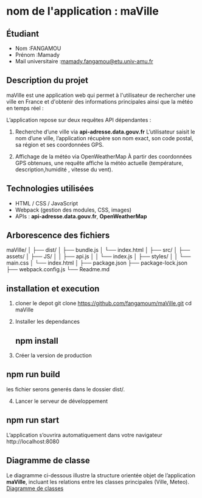 # nom de l'application : maVille

## Étudiant
- Nom :FANGAMOU
- Prénom :Mamady
- Mail universitaire :mamady.fangamou@etu.univ-amu.fr

## Description du projet
maVille est une application web qui permet à l'utilisateur de rechercher une ville en France et d'obtenir des informations principales ainsi que la météo en temps réel :

L’application repose sur deux requêtes API dépendantes :
1) Recherche d’une ville via  **api-adresse.data.gouv.fr**
L’utilisateur saisit le nom d’une ville, l’application récupère son nom exact, son code postal, sa région et ses coordonnées GPS.

2) Affichage de la météo via OpenWeatherMap
 À partir des coordonnées GPS obtenues, une requête affiche la météo actuelle (température, description,humidité , vitesse du vent).


## Technologies utilisées
- HTML / CSS / JavaScript
- Webpack (gestion des modules, CSS, images)
- APIs : **api-adresse.data.gouv.fr**, **OpenWeatherMap**

## Arborescence des fichiers
maVille/
│
├── dist/
│   ├── bundle.js
│   └── index.html
│
├── src/
│   ├── assets/
│   ├── JS/
│   │   ├── api.js
│   │   └── index.js
│   ├── styles/
│   │   └── main.css
│   └── index.html
│
├── package.json
├── package-lock.json
├── webpack.config.js
└── Readme.md

## installation et execution 
1) cloner le depot 
git clone  https://github.com/fangamoum/maVille.git
cd maVille

2) Installer les dependances
   ## npm install 

3) Créer la version de production
  ## npm run build
  les fichier serons generés dans le dossier dist/.

4) Lancer le serveur de développement
  ## npm run start
L’application s’ouvrira automatiquement dans votre navigateur 
http://localhost:8080


## Diagramme de classe
Le diagramme ci-dessous illustre la structure orientée objet de l’application **maVille**, incluant les relations entre les classes principales (Ville, Meteo).
[Diagramme de classes](./src/assets/20251015_043430.jpg)